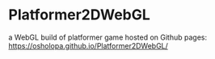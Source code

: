 # Platformer2DWebGL
a WebGL build of platformer game hosted on Github pages:
https://osholopa.github.io/Platformer2DWebGL/
